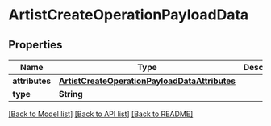 # ArtistCreateOperationPayloadData

## Properties
Name | Type | Description | Notes
------------ | ------------- | ------------- | -------------
**attributes** | [**ArtistCreateOperationPayloadDataAttributes**](ArtistCreateOperationPayloadDataAttributes.md) |  | 
**type** | **String** |  | 

[[Back to Model list]](../README.md#documentation-for-models) [[Back to API list]](../README.md#documentation-for-api-endpoints) [[Back to README]](../README.md)


